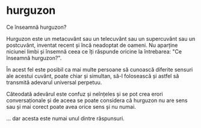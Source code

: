 # hurguzon
Ce înseamnă hurguzon?

Hurguzon este un metacuvânt sau un telecuvânt sau un supercuvânt sau un postcuvânt, inventat recent și încă neadoptat de oameni. Nu aparține niciunei limbi și însemnă ceea ce îți răspunde oricine la întrebarea: "Ce înseamnă hurguzon?".

În acest fel este posibil ca mai multe persoane să cunoască diferite sensuri ale acestui cuvânt, poate chiar și simultan, să-l folosească și astfel să transmită adevarul universal perpetuu. 

Căteodată adevărul este confuz și neînțeles și se pot crea erori conversaționale și de aceea se poate considera că hurguzon nu are sens sau și mai corect poate avea orice sens și nu numai.

... dar acesta este numai unul dintre răspunsuri.
